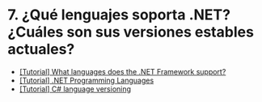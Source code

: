 # 7. ¿Qué lenguajes soporta .NET? ¿Cuáles son sus versiones estables actuales?

- [[Tutorial] What languages does the .NET Framework support?](https://www.technosap.com/microsoft-net-framework/what-languages-does-the-net-framework-support/)
- [[Tutorial] .NET Programming Languages](https://dotnet.microsoft.com/en-us/languages#:~:text=.NET%20supports%20multiple%20languages.%20C,like%20language)
- [[Tutorial] C# language versioning](https://learn.microsoft.com/en-us/dotnet/csharp/language-reference/configure-language-version)
